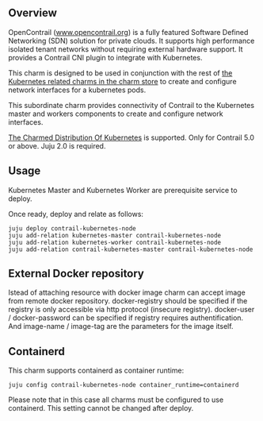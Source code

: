 Overview
--------

OpenContrail (www.opencontrail.org) is a fully featured Software Defined
Networking (SDN) solution for private clouds. It supports high performance
isolated tenant networks without requiring external hardware support. It
provides a Contrail CNI plugin to integrate with Kubernetes.

This charm is designed to be used in conjunction with the rest of
[the Kubernetes related charms in the charm store](https://jaas.ai/canonical-kubernetes)
to create and configure network interfaces for a kubernetes pods.

This subordinate charm provides connectivity of Contrail to the Kubernetes master and workers components
to create and configure network interfaces.

[The Charmed Distribution Of Kubernetes](https://jaas.ai/canonical-kubernetes) is supported.
Only for Contrail 5.0 or above.
Juju 2.0 is required.

Usage
-----

Kubernetes Master and Kubernetes Worker are prerequisite service to deploy.

Once ready, deploy and relate as follows:

    juju deploy contrail-kubernetes-node
    juju add-relation kubernetes-master contrail-kubernetes-node
    juju add-relation kubernetes-worker contrail-kubernetes-node
    juju add-relation contrail-kubernetes-master contrail-kubernetes-node

External Docker repository
--------------------------

Istead of attaching resource with docker image charm can accept image from remote docker repository.
docker-registry should be specified if the registry is only accessible via http protocol (insecure registry).
docker-user / docker-password can be specified if registry requires authentification.
And image-name / image-tag are the parameters for the image itself.

Containerd
----------

This charm supports containerd as container runtime:

    juju config contrail-kubernetes-node container_runtime=containerd

Please note that in this case all charms must be configured to use containerd.
This setting cannot be changed after deploy.
